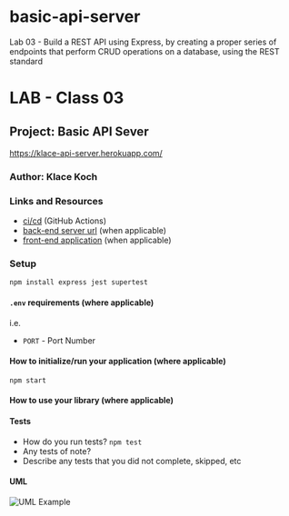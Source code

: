# basic-api-server
Lab 03 - Build a REST API using Express, by creating a proper series of endpoints that perform CRUD operations on a database, using the REST standard


# LAB - Class 03

## Project: Basic API Sever
https://klace-api-server.herokuapp.com/
### Author: Klace Koch

### Links and Resources

- [ci/cd](http://xyz.com) (GitHub Actions)
- [back-end server url](http://xyz.com) (when applicable)
- [front-end application](http://xyz.com) (when applicable)

### Setup

``npm install express jest supertest``

#### `.env` requirements (where applicable)

i.e.

- `PORT` - Port Number

#### How to initialize/run your application (where applicable)

``npm start``

#### How to use your library (where applicable)

#### Tests

- How do you run tests?
``npm test``
- Any tests of note?
- Describe any tests that you did not complete, skipped, etc

#### UML

![UML Example](./reference/uml-1.png)